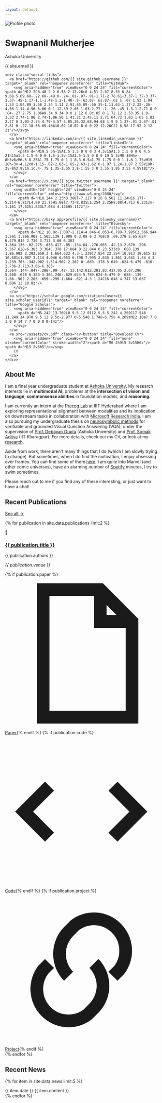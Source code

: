 ```yaml
---
layout: default
---
```


<!-- Profile Section -->
<div class="profile">
  <img src="/assets/profile-image.jpg" alt="Profile photo" class="profile-image" loading="eager" decoding="async">
  <div class="profile-info">
    <h1>Swapnanil Mukherjee</h1>
    <p class="title">Ashoka University</p>
    <p class="email">{{ site.email }}</p>
    
    <div class="social-links">
      <a href="https://github.com/{{ site.github_username }}" target="_blank" rel="noopener noreferrer" title="GitHub">
        <svg aria-hidden="true" viewBox="0 0 24 24" fill="currentColor"><path d="M12 2C6.48 2 2 6.58 2 12.26c0 4.51 2.87 8.33 6.84 9.68.5.09.68-.22.68-.49 0-.24-.01-.87-.01-1.71-2.78.61-3.37-1.37-3.37-1.37-.45-1.17-1.1-1.48-1.1-1.48-.9-.63.07-.62.07-.62 1 .07 1.53 1.04 1.53 1.04.89 1.56 2.34 1.11 2.91.85.09-.66.35-1.11.63-1.37-2.22-.26-4.56-1.14-4.56-5.06 0-1.12.39-2.05 1.03-2.77-.1-.26-.45-1.3.1-2.71 0 0 .84-.27 2.75 1.06A9.34 9.34 0 0 1 12 6.8c.85 0 1.72.12 2.53.35 1.9-1.33 2.74-1.06 2.74-1.06.56 1.41.21 2.45.11 2.71.64.72 1.03 1.65 1.03 2.77 0 3.93-2.34 4.79-4.57 5.05.36.32.68.94.68 1.9 0 1.37-.01 2.47-.01 2.81 0 .27.18.58.69.48A10.02 10.02 0 0 0 22 12.26C22 6.58 17.52 2 12 2z"/></svg>
      </a>
      <a href="https://linkedin.com/in/{{ site.linkedin_username }}" target="_blank" rel="noopener noreferrer" title="LinkedIn">
        <svg aria-hidden="true" viewBox="0 0 24 24" fill="currentColor">
          <path d="M19.5 3h-15A1.5 1.5 0 0 0 3 4.5v15A1.5 1.5 0 0 0 4.5 21h15a1.5 1.5 0 0 0 1.5-1.5v-15A1.5 1.5 0 0 0 19.5 3zM8 18H5v-8h3v8zM6.5 8.25A1.75 1.75 0 1 1 8.3 6.5a1.75 1.75 0 0 1-1.8 1.75zM19 18h-3v-4.12c0-1.15-.02-2.63-1.65-2.63-1.62 0-1.87 1.24-1.87 2.55V18h-3v-8h2.9v1h.1c.4-.75 1.35-1.55 2.8-1.55 3 0 3.55 1.95 3.55 4.5V18z"/>
        </svg>
      </a>
      <a href="https://x.com/{{ site.twitter_username }}" target="_blank" rel="noopener noreferrer" title="Twitter">
        <svg width="24" height="24" viewBox="0 0 24 24" fill="currentColor" xmlns="http://www.w3.org/2000/svg">
          <path d="M18.244 2.25h3.308l-7.227 8.26 8.502 11.24H16.17l-5.214-6.817L4.99 21.75H1.68l7.73-8.835L1.254 2.25H8.08l4.713 6.231zm-1.161 17.52h1.833L7.084 4.126H5.117z"/>
        </svg>
      </a>
      <a href="https://bsky.app/profile/{{ site.bluesky_username}}" target="_blank" rel="noopener noreferrer" title="Bluesky">
        <svg aria-hidden="true" viewBox="0 0 24 24" fill="currentColor">
          <path d="M12 10.8c-1.087-2.114-4.046-6.053-6.798-7.995C2.566.944 1.561 1.266.902 1.565.139 1.908 0 3.08 0 3.768c0 .69.378 5.65.624 6.479.815 2.736 3.713 3.66 6.383 3.364.136-.02.275-.038.417-.05-.134.04-.276.083-.42.13-2.670-.296-5.567.628-6.383 3.364C.378 17.884 0 22.844 0 23.533c0 .688.139 1.86.902 2.202.659.3 1.664.622 4.3-1.239C7.954 22.554 10.913 18.615 12 16.501c1.087 2.114 4.046 6.053 6.798 7.995 2.636 1.861 3.641 1.54 4.3 1.239.763-.342.902-1.514.902-2.202 0-.689-.378-5.649-.624-6.479-.816-2.736-3.713-3.66-6.383-3.364-.144-.047-.286-.09-.42-.13.142.012.281.03.417.05 2.67.296 5.568-.628 6.383-3.364.246-.829.624-5.789.624-6.479 0-.688-.139-1.86-.902-2.203-.659-.299-1.664-.621-4.3 1.24C16.046 4.747 13.087 8.686 12 10.8z"/>
        </svg>
      </a>
      <a src="https://scholar.google.com/citations?user={{ site.scholar_userid}}" target="_blank" rel="noopener noreferrer" title="Google Scholar">
        <svg aria-hidden="true" viewBox="0 0 24 24" fill="currentColor">
          <path d="M5.242 13.769L0 9.5 12 0l12 9.5-5.242 4.269C17.548 11.249 14.978 9.5 12 9.5c-2.977 0-5.548 1.748-6.758 4.269zM12 10a7 7 0 1 0 0 14 7 7 0 0 0 0-14z"/>
        </svg>
      </a>
      <a src="/assets/cv.pdf" class="cv-button" title="Download CV">
        <svg aria-hidden="true" viewBox="0 0 24 24" fill="none" stroke="currentColor" stroke-width="2"><path d="M6 2h9l5 5v15H6z"/><path d="M15 2v5h5"/></svg>
        CV
      </a>
    </div>
  </div>
</div>

<!-- Bio Section -->
<div class="section">
  <h2>About Me</h2>
  <p>I am a final year undergraduate student at <a href="https://wwww.ashoka.edu.in">Ashoka University</a>. My research interests lie in <b>multimodal AI</b>, problems at the <b>intersection of vision and language</b>, <b>commonsense abilities</b> in foundation models, and <b>reasoning</b>.</p>
  <p>I am currently an intern at the <a href="https://precog.iiit.ac.in/" target="_blank">Precog Lab</a> at IIIT Hyderabad where I am exploring representational alignment between modalities and its implication on downstream tasks in collaboration with <a href="https://www.microsoft.com/en-us/research/lab/microsoft-research-india/" target="_blank"> Microsoft Research India</a>. I am also pursuing my undergraduate thesis on <a href="https://arxiv.org/abs/2209.07662" target="_blank">neurosymbolic methods</a> for verifiable and grounded Visual Question Answering (VQA), under the supervision of <a href="https://www.ashoka.edu.in/profile/debayan-gupta/" target="_blank">Prof. Debayan Gupta</a> (Ashoka University) and <a href="https://adityasomak.github.io/#about" target="_blank">Prof. Somak Aditya</a> (IIT Kharagpur). For more details, check out my <a src="/assets/cv.pdf>">CV</a>, or look at my <a href="/research">research</a>. 
  </p>
  <p>Aside from work, there aren't many things that I do (which I am slowly trying to change). But sometimes, when I do find the motivation, I enjoy obsessing over frames. You can find some of them <a href="/gallery">here</a>. I am quite into Marvel (and other comic universes), have an alarming number of <a href="https://open.spotify.com/listeningstats/share/4tgKHIWTjT4y1C9eMLqeIu?si=WWctd3MwQ_iZfaAQZod70A&lang=en&uri=spotify%3Alisteningstats" target="_blank">Spotify</a> minutes, I try to swim sometimes.</p>
  <p>Please reach out to me if you find any of these interesting, or just want to have a chat!</p>
</div>

<!-- Recent Publications -->
<div class="section">
  <div class="section-header">
    <h2>Recent Publications</h2>
    <a href="/research">See all →</a>
  </div>
  
  {% for publication in site.data.publications limit:2 %}
  <div class="publication">
    <div class="publication-icon">📄</div>
    <div class="publication-content">
      <h3><a href="{{ publication.url }}">{{ publication.title }}</a></h3>
      <p class="authors">{{ publication.authors }}</p>
      <p class="venue"><i>{{ publication.venue }}</i></p>
      <div class="publication-links">
        {% if publication.paper %}<a class="link-with-icon" href="{{ publication.paper }}"><svg aria-hidden="true" viewBox="0 0 24 24" fill="none" stroke="currentColor" stroke-width="2"><path d="M6 2h9l5 5v15H6z"/><path d="M15 2v5h5"/></svg><span>Paper</span></a>{% endif %}
        {% if publication.code %}<a class="link-with-icon" href="{{ publication.code }}" target="_blank" rel="noopener noreferrer"><svg aria-hidden="true" viewBox="0 0 24 24" fill="none" stroke="currentColor" stroke-width="2"><polyline points="7 8 3 12 7 16"/><polyline points="17 8 21 12 17 16"/></svg><span>Code</span></a>{% endif %}
        {% if publication.project %}<a class="link-with-icon" href="{{ publication.project }}" target="_blank" rel="noopener noreferrer"><svg aria-hidden="true" viewBox="0 0 24 24" fill="none" stroke="currentColor" stroke-width="2"><path d="M10 13a5 5 0 0 1 0-7l1-1a5 5 0 0 1 7 7l-1 1"/><path d="M14 11a5 5 0 0 1 0 7l-1 1a5 5 0 0 1-7-7l1-1"/></svg><span>Project</span></a>{% endif %}
      </div>
    </div>
  </div>
  {% endfor %}
</div>

<!-- Recent News -->
<div class="section">
  <div class="section-header">
    <h2>Recent News</h2>
  </div>
  
  {% for item in site.data.news limit:5 %}
  <div class="news-item">
    <span class="news-date">{{ item.date }}</span>
    <span class="news-content">{{ item.content }}</span>
  </div>
  {% endfor %}
</div>